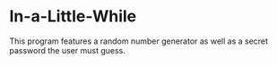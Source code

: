 # In-a-Little-While
This program features a random number generator as well as a secret password the user must guess.
